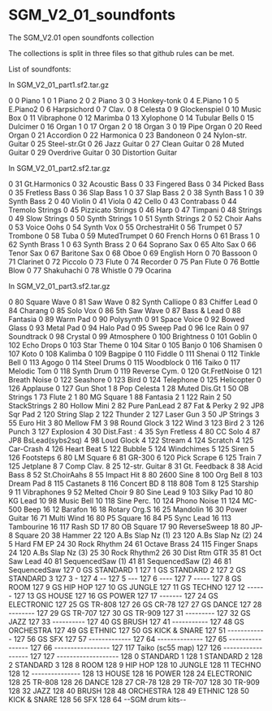 # SGM_V2_01_soundfonts
The SGM_V2.01 open soundfonts collection

The collections is split in three files so that github rules can be met.

List of soundfonts:

In SGM_V2_01_part1.sf2.tar.gz

0	0	Piano 1
0	1	Piano 2
0	2	Piano 3
0	3	Honkey-tonk
0	4	E.Piano 1
0	5	E.Piano2
0	6	Harpsichord
0	7	Clav.
0	8	Celesta
0	9	Glockenspiel
0	10	Music Box
0	11	Vibraphone
0	12	Marimba
0	13	Xylophone
0	14	Tubular Bells
0	15	Dulcimer
0	16	Organ 1
0	17	Organ 2
0	18	Organ 3
0	19	Pipe Organ
0	20	Reed Organ
0	21	Accordion
0	22	Harmonica
0	23	Bandoneon
0	24	Nylon-str. Guitar
0	25	Steel-str.Gt
0	26	Jazz Guitar
0	27	Clean Guitar
0	28	Muted Guitar
0	29	Overdrive Guitar
0	30	Distortion Guitar

In SGM_V2_01_part2.sf2.tar.gz

0	31	Gt.Harmonics
0	32	Acoustic Bass
0	33	Fingered Bass
0	34	Picked Bass
0	35	Fretless Bass
0	36	Slap Bass 1
0	37	Slap Bass 2
0	38	Synth Bass 1
0	39	Synth Bass 2
0	40	Violin
0	41	Viola
0	42	Cello
0	43	Contrabass
0	44	Tremolo Strings
0	45	Pizzicato Strings
0	46	Harp
0	47	Timpani
0	48	Strings
0	49	Slow Strings
0	50	Synth Strings 1
0	51	Synth Strings 2
0	52	Choir Aahs
0	53	Voice Oohs
0	54	Synth Vox
0	55	OrchestraHit
0	56	Trumpet
0	57	Trombone
0	58	Tuba
0	59	MutedTrumpet
0	60	French Horns
0	61	Brass 1
0	62	Synth Brass 1
0	63	Synth Brass 2
0	64	Soprano Sax
0	65	Alto Sax
0	66	Tenor Sax
0	67	Baritone Sax
0	68	Oboe
0	69	English Horn
0	70	Bassoon
0	71	Clarinet
0	72	Piccolo
0	73	Flute
0	74	Recorder
0	75	Pan Flute
0	76	Bottle Blow
0	77	Shakuhachi
0	78	Whistle
0	79	Ocarina

In SGM_V2_01_part3.sf2.tar.gz

0	80	Square Wave
0	81	Saw Wave
0	82	Synth Calliope
0	83	Chiffer Lead
0	84	Charang
0	85	Solo Vox
0	86	5th Saw Wave
0	87	Bass & Lead
0	88	Fantasia
0	89	Warm Pad
0	90	Polysynth
0	91	Space Voice
0	92	Bowed Glass
0	93	Metal Pad
0	94	Halo Pad
0	95	Sweep Pad
0	96	Ice Rain
0	97	Soundtrack
0	98	Crystal
0	99	Atmosphere
0	100	Brightness
0	101	Goblin
0	102	Echo Drops
0	103	Star Theme
0	104	Sitar
0	105	Banjo
0	106	Shamisen
0	107	Koto
0	108	Kalimba
0	109	Bagpipe
0	110	Fiddle
0	111	Shenai
0	112	Tinkle Bell
0	113	Agogo
0	114	Steel Drums
0	115	Woodblock
0	116	Taiko
0	117	Melodic Tom
0	118	Synth Drum
0	119	Reverse Cym.
0	120	Gt.FretNoise
0	121	Breath Noise
0	122	Seashore
0	123	Bird
0	124	Telephone
0	125	Helicopter
0	126	Applause
0	127	Gun Shot
1	8	Pop Celesta
1	28	Muted Dis.Gt
1	50	OB Strings
1	73	Flute 2
1	80	MG Square
1	88	Fantasia 2
1	122	Rain
2	50	StackStrings
2	80	Hollow Mini
2	82	Pure PanLead
2	87	Fat & Perky
2	92	JP8 Sqr Pad
2	120	String Slap
2	122	Thunder
2	127	Laser Gun
3	50	JP Strings
3	55	Euro Hit
3	80	Mellow FM
3	98	Round Glock
3	122	Wind
3	123	Bird 2
3	126	Punch
3	127	Explosion
4	30	Dist.Fast :
4	35	Syn Fretless
4	80	CC Solo
4	87	JP8 BsLead(sybs2sq)
4	98	Loud Glock
4	122	Stream
4	124	Scratch
4	125	Car-Crash
4	126	Heart Beat
5	122	Bubble
5	124	Windchimes
5	125	Siren
5	126	Footsteps
6	80	LM Square
6	81	GR-300
6	120	Pick Scrape
6	125	Train
7	125	Jetplane
8	7	Comp Clav.
8	25	12-str. Guitar
8	31	Gt. Feedback
8	38	Acid Bass
8	52	St.ChoirAahs
8	55	Impact Hit
8	80	2600 Sine
8	100	Org Bell
8	103	Dream Pad
8	115	Castanets
8	116	Concert BD
8	118	808 Tom
8	125	Starship
9	11	Vibraphones
9	52	Melted Choir
9	80	Sine Lead
9	103	Silky Pad
10	80	KG Lead
10	98	Music Bell
10	118	Sine Perc.
10	124	Phono Noise
11	124	MC-500 Beep
16	12	Barafon
16	18	Rotary Org.S
16	25	Mandolin
16	30	Power Guitar
16	71	Multi Wind
16	80	P5 Square
16	84	P5 Sync Lead
16	113	Tambourine
16	117	Rash SD
17	80	OB Square
17	90	ReverseSweep
18	80	JP-8 Square
20	38	Hammer
22	120	A.Bs Slap Nz (1)
23	120	A.Bs Slap Nz (2)
24	5	Hard FM EP
24	30	Rock Rhythm
24	61	Octave Brass
24	115	Finger Snaps
24	120	A.Bs Slap Nz (3)
25	30	Rock Rhythm2
26	30	Dist Rtm GTR
35	81	Oct Saw Lead
40	81	SequencedSaw (1)
41	81	SequencedSaw (2)
46	81	SequencedSaw
127	0	GS STANDARD 1
127	1	GS STANDARD 2
127	2	GS STANDARD 3
127	3	-
127	4	--
127	5	---
127	6	----
127	7	-----
127	8	GS ROOM
127	9	GS HIP HOP
127	10	GS JUNGLE
127	11	GS TECHNO
127	12	------
127	13	GS HOUSE
127	16	GS POWER
127	17	-------
127	24	GS ELECTRONIC
127	25	GS TR-808
127	26	GS CR-78
127	27	GS DANCE
127	28	--------
127	29	GS TR-707
127	30	GS TR-909
127	31	---------
127	32	GS JAZZ
127	33	----------
127	40	GS BRUSH
127	41	-----------
127	48	GS ORCHESTRA
127	49	GS ETHNIC
127	50	GS KICK & SNARE
127	51	------------
127	56	GS SFX
127	57	-------------
127	64	--------------
127	65	----------------
127	66	-----------------
127	117	Taiko (sc55 map)
127	126	------------------
127	127	-------------------
128	0	STANDARD 1
128	1	STANDARD 2
128	2	STANDARD 3
128	8	ROOM
128	9	HIP HOP
128	10	JUNGLE
128	11	TECHNO
128	12	---------------
128	13	HOUSE
128	16	POWER
128	24	ELECTRONIC
128	25	TR-808
128	26	DANCE
128	27	CR-78
128	29	TR-707
128	30	TR-909
128	32	JAZZ
128	40	BRUSH
128	48	ORCHESTRA
128	49	ETHNIC
128	50	KICK & SNARE
128	56	SFX
128	64	--SGM drum kits--


